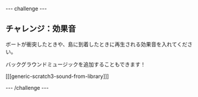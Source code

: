 --- challenge ---

## チャレンジ：効果音

ボートが衝突したときや、島に到着したときに再生される効果音を入れてください。

バックグラウンドミュージックを追加することもできます！

[[[generic-scratch3-sound-from-library]]]

--- /challenge ---